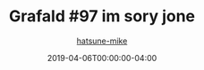 ---
title: "Grafald #97 im sory jone"
type: "image"
date: 2019-04-06T00:00:00-04:00
draft: false
categories:
- comics
- collaborations
tags:
- grafald
image_path: "/projects/grafald/comics/img/2019/97.png"
alt_text: ""
is_subpage: true
author: "[hatsune-mike](https://cohost.org/hatsune-mike)"
---